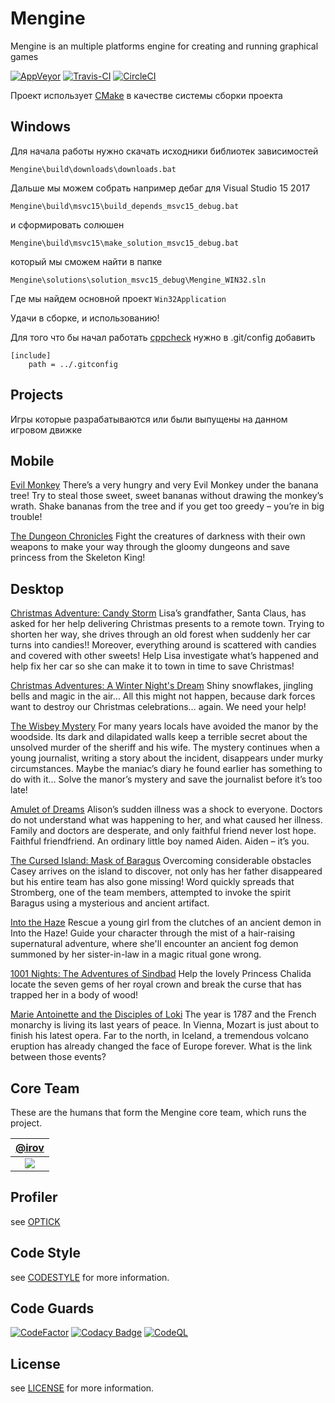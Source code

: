# Mengine

Mengine is an multiple platforms engine for creating and running graphical games

[![AppVeyor](https://ci.appveyor.com/api/projects/status/w9l085j2o2qn3ua5?svg=true)](https://ci.appveyor.com/project/irov/mengine) [![Travis-CI](https://app.travis-ci.com/irov/Mengine.svg?branch=master)](https://app.travis-ci.com/github/irov/Mengine) [![CircleCI](https://circleci.com/gh/irov/Mengine.svg?style=svg)](https://app.circleci.com/pipelines/github/irov/Mengine)


Проект использует [CMake](https://cmake.org/) в качестве cистемы сборки проекта

## Windows
Для начала работы нужно скачать исходники библиотек зависимостей

`Mengine\build\downloads\downloads.bat`
    
Дальше мы можем собрать например дебаг для Visual Studio 15 2017

`Mengine\build\msvc15\build_depends_msvc15_debug.bat`

и сформировать солюшен

`Mengine\build\msvc15\make_solution_msvc15_debug.bat`
    
который мы сможем найти в папке

`Mengine\solutions\solution_msvc15_debug\Mengine_WIN32.sln`
    
Где мы найдем основной проект `Win32Application`

Удачи в сборке, и использованию!

Для того что бы начал работать [cppcheck](http://cppcheck.sourceforge.net/) нужно в .git/config добавить 

```
[include]
	path = ../.gitconfig
```

## Projects

Игры которые разрабатываются или были выпущены на данном игровом движке

Mobile
-------

[Evil Monkey](https://play.google.com/store/apps/details?id=org.Wonderland.EvilMonkey) There’s a very hungry and very Evil Monkey under the banana tree! Try to steal those sweet, sweet bananas without drawing the monkey’s wrath. Shake bananas from the tree and if you get too greedy – you’re in big trouble!

[The Dungeon Chronicles](https://www.wonderland-games.com/projects/the-dungeon-chronicles) Fight the creatures of darkness with their own weapons to make your way through the gloomy dungeons and save princess from the Skeleton King!

Desktop
-------

[Christmas Adventure: Candy Storm](https://store.steampowered.com/app/456430/Christmas_Adventure_Candy_Storm) Lisa’s grandfather, Santa Claus, has asked for her help delivering Christmas presents to a remote town. Trying to shorten her way, she drives through an old forest when suddenly her car turns into candies!! Moreover, everything around is scattered with candies and covered with other sweets! Help Lisa investigate what’s happened and help fix her car so she can make it to town in time to save Christmas!

[Christmas Adventures: A Winter Night's Dream](https://store.steampowered.com/app/1490790/Christmas_Adventures_A_Winter_Nights_Dream) Shiny snowflakes, jingling bells and magic in the air… All this might not happen, because dark forces want to destroy our Christmas celebrations… again. We need your help!

[The Wisbey Mystery](https://store.steampowered.com/app/575960/The_Wisbey_Mystery) For many years locals have avoided the manor by the woodside. Its dark and dilapidated walls keep a terrible secret about the unsolved murder of the sheriff and his wife. The mystery continues when a young journalist, writing a story about the incident, disappears under murky circumstances. Maybe the maniac’s diary he found earlier has something to do with it… Solve the manor’s mystery and save the journalist before it’s too late!

[Amulet of Dreams](https://store.steampowered.com/app/476920/Amulet_of_Dreams) Alison’s sudden illness was a shock to everyone. Doctors do not understand what was happening to her, and what caused her illness. Family and doctors are desperate, and only faithful friend never lost hope. Faithful friendfriend. An ordinary little boy named Aiden. Aiden – it’s you.

[The Cursed Island: Mask of Baragus](https://www.bigfishgames.com/games/8368/the-cursed-island-mask-of-baragus) Overcoming considerable obstacles Casey arrives on the island to discover, not only has her father disappeared but his entire team has also gone missing! Word quickly spreads that Stromberg, one of the team members, attempted to invoke the spirit Baragus using a mysterious and ancient artifact.

[Into the Haze](https://www.bigfishgames.com/games/7727/into-the-haze) Rescue a young girl from the clutches of an ancient demon in Into the Haze! Guide your character through the mist of a hair-raising supernatural adventure, where she'll encounter an ancient fog demon summoned by her sister-in-law in a magic ritual gone wrong.

[1001 Nights: The Adventures of Sindbad](https://www.bigfishgames.com/games/5394/1001-nights-the-adventures-of-sindbad) Help the lovely Princess Chalida locate the seven gems of her royal crown and break the curse that has trapped her in a body of wood!

[Marie Antoinette and the Disciples of Loki](https://www.bigfishgames.com/games/6978/marie-antoinette-and-the-disciples-of-loki) The year is 1787 and the French monarchy is living its last years of peace. In Vienna, Mozart is just about to finish his latest opera. Far to the north, in Iceland, a tremendous volcano eruption has already changed the face of Europe forever. What is the link between those events?

## Core Team

These are the humans that form the Mengine core team, which runs the project.

| [@irov][irov-user] |
| :---: |
| [![][irov-img]][irov-user] |

[irov-user]: https://github.com/irov
[irov-img]: https://avatars.githubusercontent.com/u/1975501?s=100&v=4

Profiler
-------
see [OPTICK](https://github.com/bombomby/optick)

Code Style
-------
see [CODESTYLE](https://github.com/irov/Mengine/wiki/Codestyle) for more information.

Code Guards
-------
[![CodeFactor](https://www.codefactor.io/repository/github/irov/mengine/badge)](https://www.codefactor.io/repository/github/irov/mengine)
[![Codacy Badge](https://api.codacy.com/project/badge/Grade/830296ccc09541d4a03d8c3753f25dc4)](https://www.codacy.com/app/irov13/Mengine?utm_source=github.com&amp;utm_medium=referral&amp;utm_content=irov/Mengine&amp;utm_campaign=Badge_Grade)
[![CodeQL](https://github.com/irov/Mengine/actions/workflows/codeql-analysis.yml/badge.svg?branch=master)](https://github.com/irov/Mengine/actions/workflows/codeql-analysis.yml)

License
-------
see [LICENSE](https://raw.githubusercontent.com/irov/Mengine/master/LICENSE) for more information.
